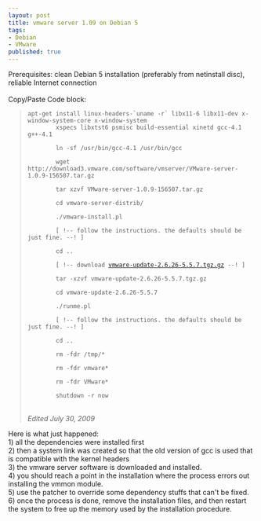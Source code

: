 ```yaml
---
layout: post
title: vmware server 1.09 on Debian 5
tags:
- Debian
- VMware
published: true
---
```

Prerequisites: clean Debian 5 installation (preferably from netinstall disc), reliable Internet connection<br />
<br />
Copy/Paste Code block:
<blockquote>
    <code>apt-get install linux-headers-`uname -r` libx11-6 libx11-dev x-window-system-core x-window-system
        xspecs libxtst6 psmisc build-essential xinetd gcc-4.1 g++-4.1<br />
        ln -sf /usr/bin/gcc-4.1 /usr/bin/gcc<br />
        wget http://download3.vmware.com/software/vmserver/VMware-server-1.0.9-156507.tar.gz<br />
        tar xzvf VMware-server-1.0.9-156507.tar.gz<br />
        cd vmware-server-distrib/<br />
        ./vmware-install.pl<br />
        [ !-- follow the instructions. the defaults should be just fine. --! ]<br />
        cd ..<br />
        [ !-- download <a href="https://docs.google.com/file/d/0B0yT30uCaFvvdlVNZWNkUlVkX0E/edit?pli=1">vmware-update-2.6.26-5.5.7.tgz.gz</a> --! ]<br />
        tar -xzvf vmware-update-2.6.26-5.5.7.tgz.gz<br />
        cd vmware-update-2.6.26-5.5.7<br />
        ./runme.pl<br />
        [ !-- follow the instructions. the defaults should be just fine. --! ]<br />
        cd ..<br />
        rm -fdr /tmp/*<br />
        rm -fdr vmware*<br />
        rm -fdr VMware*<br />
        shutdown -r now
    </code><br />
    <br />
    <i>Edited July 30, 2009</i></blockquote>
Here is what just happened:<br />
1) all the dependencies were installed first<br />
2) then a system link was created so that the old version of gcc is used that is compatible with the kernel headers<br />
3) the vmware server software is downloaded and installed.<br />
4) you should reach a point in the installation where the process errors out installing the vmmon module.<br />
5) use the patcher to override some dependency stuffs that can't be fixed.<br />
6) once the process is done, remove the installation files, and then restart the system to free up the memory used by the installation procedure.<br />
